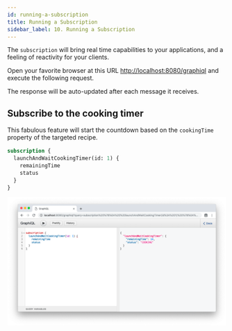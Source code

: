 ```yaml
---
id: running-a-subscription
title: Running a Subscription
sidebar_label: 10. Running a Subscription
---
```


The `subscription` will bring real time capabilities to your applications, and a feeling of reactivity for your clients.

Open your favorite browser at this URL [http://localhost:8080/graphiql](http://localhost:8080/graphiql) and execute the following request.

The response will be auto-updated after each message it receives.

## Subscribe to the cooking timer

This fabulous feature will start the countdown based on the `cookingTime` property of the targeted recipe.

```graphql
subscription {
  launchAndWaitCookingTimer(id: 1) {
    remainingTime
    status
  }
}
```

![Subscribe to the cooking timer](/docs/assets/subscription.gif)

